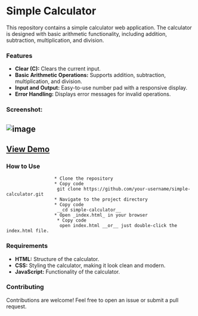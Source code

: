 # Simple Calculator
This repository contains a simple calculator web application. The calculator is designed with basic arithmetic functionality, including addition, subtraction, multiplication, and division.

### Features
- __Clear (C):__ Clears the current input.
- __Basic Arithmetic Operations:__ Supports addition, subtraction, multiplication, and division.
- __Input and Output:__ Easy-to-use number pad with a responsive display.
- __Error Handling:__ Displays error messages for invalid operations.

### Screenshot:
![image](https://github.com/user-attachments/assets/a6ae9509-4d0c-496f-a55e-58fbcee318a7)
---
[View Demo](file:///C:/Users/BHARGAVI.LAPTOP-7278VNFH/Downloads/calculator.htmlfile:///C:/Users/BHARGAVI.LAPTOP-7278VNFH/Downloads/calculator.html)
---

### How to Use
                      * Clone the repository
                      * Copy code
                       git clone https://github.com/your-username/simple-calculator.git
                      * Navigate to the project directory
                      * Copy code
                       __cd simple-calculator__
                      * Open _index.html_ in your browser
                       * Copy code
                        open index.html __or__ just double-click the index.html file.

### Requirements
* __HTML:__ Structure of the calculator.
* __CSS:__ Styling the calculator, making it look clean and modern.
* __JavaScript:__ Functionality of the calculator.

### Contributing
Contributions are welcome! Feel free to open an issue or submit a pull request.

